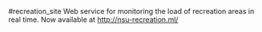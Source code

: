 #recreation_site
Web service for monitoring the load of recreation areas in real time.
Now available at http://nsu-recreation.ml/

